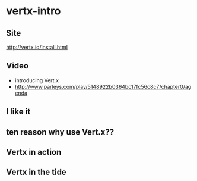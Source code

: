 vertx-intro
==========

## Site
http://vertx.io/install.html

## Video
- introducing Vert.x
- http://www.parleys.com/play/5148922b0364bc17fc56c8c7/chapter0/agenda
## I like it



## ten reason why use Vert.x??


## Vertx in action


## Vertx in the tide


